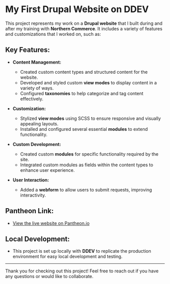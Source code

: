 # My First Drupal Website on DDEV

This project represents my work on a **Drupal website** that I built during and after my training with **Northern Commerce**. It includes a variety of features and customizations that I worked on, such as:

## Key Features:
- **Content Management:**
  - Created custom content types and structured content for the website.
  - Developed and styled custom **view modes** to display content in a variety of ways.
  - Configured **taxonomies** to help categorize and tag content effectively.

- **Customization:**
  - Stylized **view modes** using SCSS to ensure responsive and visually appealing layouts.
  - Installed and configured several essential **modules** to extend functionality.

- **Custom Development:**
  - Created custom **modules** for specific functionality required by the site.
  - Integrated custom modules as fields within the content types to enhance user experience.

- **User Interaction:**
  - Added a **webform** to allow users to submit requests, improving interactivity.

## Pantheon Link:
- [View the live website on Pantheon.io](https://dev-fanshawe-learning.pantheonsite.io/)

## Local Development:
- This project is set up locally with **DDEV** to replicate the production environment for easy local development and testing.

---

Thank you for checking out this project! Feel free to reach out if you have any questions or would like to collaborate.
